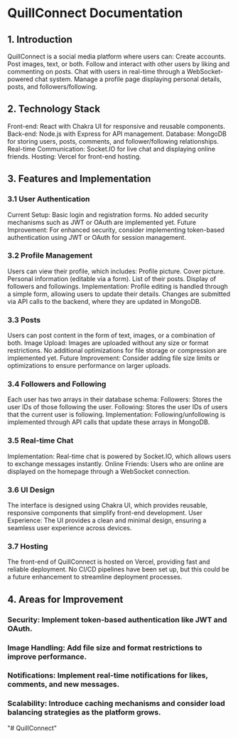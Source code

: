 # QuillConnect Documentation
## 1. Introduction
QuillConnect is a social media platform where users can:
Create accounts.
Post images, text, or both.
Follow and interact with other users by liking and commenting on posts.
Chat with users in real-time through a WebSocket-powered chat system.
Manage a profile page displaying personal details, posts, and followers/following.
## 2. Technology Stack
Front-end: React with Chakra UI for responsive and reusable components.
Back-end: Node.js with Express for API management.
Database: MongoDB for storing users, posts, comments, and follower/following relationships.
Real-time Communication: Socket.IO for live chat and displaying online friends.
Hosting: Vercel for front-end hosting.
## 3. Features and Implementation
### 3.1 User Authentication
Current Setup: Basic login and registration forms. No added security mechanisms such as JWT or OAuth are implemented yet.
Future Improvement: For enhanced security, consider implementing token-based authentication using JWT or OAuth for session management.
### 3.2 Profile Management
Users can view their profile, which includes:
Profile picture.
Cover picture.
Personal information (editable via a form).
List of their posts.
Display of followers and followings.
Implementation:
Profile editing is handled through a simple form, allowing users to update their details.
Changes are submitted via API calls to the backend, where they are updated in MongoDB.
### 3.3 Posts
Users can post content in the form of text, images, or a combination of both.
Image Upload:
Images are uploaded without any size or format restrictions.
No additional optimizations for file storage or compression are implemented yet.
Future Improvement: Consider adding file size limits or optimizations to ensure performance on larger uploads.
### 3.4 Followers and Following
Each user has two arrays in their database schema:
Followers: Stores the user IDs of those following the user.
Following: Stores the user IDs of users that the current user is following.
Implementation: Following/unfollowing is implemented through API calls that update these arrays in MongoDB.
### 3.5 Real-time Chat
Implementation: Real-time chat is powered by Socket.IO, which allows users to exchange messages instantly.
Online Friends: Users who are online are displayed on the homepage through a WebSocket connection.
### 3.6 UI Design
The interface is designed using Chakra UI, which provides reusable, responsive components that simplify front-end development.
User Experience: The UI provides a clean and minimal design, ensuring a seamless user experience across devices.
### 3.7 Hosting
The front-end of QuillConnect is hosted on Vercel, providing fast and reliable deployment.
No CI/CD pipelines have been set up, but this could be a future enhancement to streamline deployment processes.
## 4. Areas for Improvement
### Security: Implement token-based authentication like JWT and OAuth.
### Image Handling: Add file size and format restrictions to improve performance.
### Notifications: Implement real-time notifications for likes, comments, and new messages.
### Scalability: Introduce caching mechanisms and consider load balancing strategies as the platform grows.
"# QuillConnect" 
